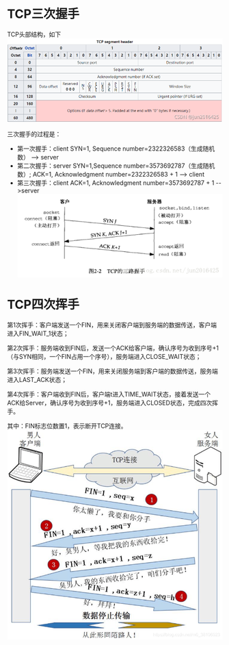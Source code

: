 # TCP三次握手
TCP头部结构，如下
![TCP头部结构](1680161551674(1).jpg)

三次握手的过程是：
- 第一次握手：client SYN=1, Sequence number=2322326583（生成随机数） —> server
- 第二次握手：server SYN=1,Sequence number=3573692787（生成随机数）; ACK=1, Acknowledgment number=2322326583 + 1 —> client
- 第三次握手：client ACK=1, Acknowledgment number=3573692787 + 1 -->server
![三次握手](1680161768981(1).jpg)

# TCP四次挥手
第1次挥手：客户端发送一个FIN，用来关闭客户端到服务端的数据传送，客户端进入FIN_WAIT_1状态；

第2次挥手：服务端收到FIN后，发送一个ACK给客户端，确认序号为收到序号+1（与SYN相同，一个FIN占用一个序号），服务端进入CLOSE_WAIT状态；

第3次挥手：服务端发送一个FIN，用来关闭服务端到客户端的数据传送，服务端进入LAST_ACK状态；

第4次挥手：客户端收到FIN后，客户端t进入TIME_WAIT状态，接着发送一个ACK给Server，确认序号为收到序号+1，服务端进入CLOSED状态，完成四次挥手。

其中：FIN标志位数置1，表示断开TCP连接。
![四次挥手](./1680161983882.jpg)